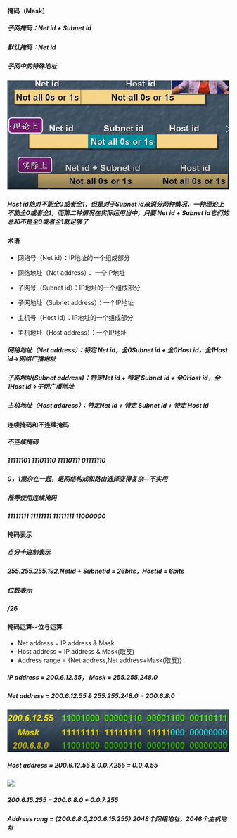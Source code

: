 #### 掩码（Mask）

##### 子网掩码：Net id + Subnet id

##### 默认掩码：Net id

##### 子网中的特殊地址

![](/assets/18-5-27-1.png)

##### Host id绝对不能全0或者全1，但是对于Subnet id来说分两种情况，一种理论上不能全0或者全1，而第二种情况在实际运用当中，只要 Net id + Subnet id它们的总和不是全0或者全1就足够了

#### 术语

* 网络号（Net id）：IP地址的一个组成部分
* 网络地址（Net address）： 一个IP地址

* 子网号（Subnet id）：IP地址的一个组成部分

* 子网地址（Subnet address）：一个IP地址

* 主机号（Host id）：IP地址的一个组成部分

* 主机地址（Host address）：一个IP地址

##### 网络地址（Net address）：特定 Net id，全0Subnet id + 全0Host id，全1Host id-&gt;网络广播地址

##### 子网地址\(Subnet address\)：特定Net id + 特定 Subnet id + 全0Host id，全1Host id-&gt;子网广播地址

##### 主机地址（Host address）：特定Net id + 特定 Subnet id + 特定 Host id

#### 连续掩码和不连续掩码

##### 不连续掩码

##### 11111101 11101110 11110111 01111110

##### 0，1混杂在一起，是网络构成和路由选择变得复杂--不实用

##### 推荐使用连续掩码

##### 11111111 11111111 11111111 11000000

#### 掩码表示

##### 点分十进制表示

##### 255.255.255.192,Netid + Subnetid = 26bits，Hostid = 6bits

##### 位数表示

##### /26

#### 掩码运算--位与运算

* Net address = IP address & Mask
* Host address = IP address & Mask\(取反\)
* Address range = {Net address,Net address+Mask(取反)}

##### IP address = 200.6.12.55， Mask = 255.255.248.0
##### Net address = 200.6.12.55 & 255.255.248.0 = 200.6.8.0
![](/assets/18-5-27-2.png)
##### Host address = 200.6.12.55 & 0.0.7.255 = 0.0.4.55
![](/asset2/18/5/27-3.png)
##### 200.6.15.255 = 200.6.8.0 + 0.0.7.255
##### Address rang = {200.6.8.0,200.6.15.255} 2048个网络地址，2046个主机地址








